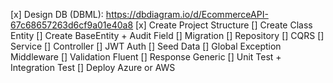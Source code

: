 ﻿[x] Design DB (DBML): https://dbdiagram.io/d/EcommerceAPI-67c68657263d6cf9a01e40a8
[x] Create Project Structure
[] Create Class Entity
[] Create BaseEntity + Audit Field
[] Migration
[] Repository
[] CQRS
[] Service
[] Controller
[] JWT Auth
[] Seed Data
[] Global Exception Middleware
[] Validation Fluent
[] Response Generic
[] Unit Test + Integration Test
[] Deploy Azure or AWS